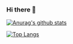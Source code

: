 ### Hi there 👋

<!--
**jonghapark/jonghapark** is a ✨ _special_ ✨ repository because its `README.md` (this file) appears on your GitHub profile.

Here are some ideas to get you started:

- 🔭 I’m currently working on ...
- 🌱 I’m currently learning ...
- 👯 I’m looking to collaborate on ...
- 🤔 I’m looking for help with ...
- 💬 Ask me about ...
- 📫 How to reach me: ...
- 😄 Pronouns: ...
- ⚡ Fun fact: ...
-->
[![Anurag's github stats](https://github-readme-stats.vercel.app/api?username=jonghapark)](https://github.com/anuraghazra/github-readme-stats)


[![Top Langs](https://github-readme-stats.vercel.app/api/top-langs/?username=jonghapark&layout=compact)](https://github.com/anuraghazra/github-readme-stats)
